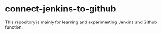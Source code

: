 # connect-jenkins-to-github
This repository is mainly for learning and experimenting Jenkins and Github function. 
